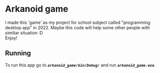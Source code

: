 # Arkanoid game

I made this 'game' as my project for school subject called "programming desktop app" in 2022.
Maybe this code will help some other people with similiar situation :D  
Enjoy!

## Running

To run this app go to ***`arkanoid_game/bin/Debug/`*** and run ***`arkanoid_game.exe`***.
